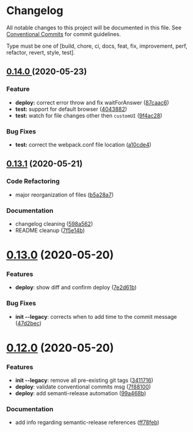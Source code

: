 # Changelog

All notable changes to this project will be documented in this file. See
[Conventional Commits](https://conventionalcommits.org) for commit guidelines.

 Type must be one of [build, chore, ci, docs, feat, fix, improvement, perf, refactor, revert, style, test].

## [0.14.0 ](https://github.com/cob/cob-cli/compare/v0.13.1...v0.13.2) (2020-05-23)

### Feature

* **deploy:** correct error throw and fix waitForAnswer ([87caac6](https://github.com/cob/cob-cli/commit/87caac6b52f5e1a04fc685d287f879dab050de29))
* **test:** support for default browser ([4043882](https://github.com/cob/cob-cli/commit/404388210ff8fe3129a1b14027cf223956845e86))
* **test:** watch for file changes other then `customUI` ([9f4ac28](https://github.com/cob/cob-cli/commit/9f4ac28bf1e947949ee40779d3ab91cefb3708c7))

### Bug Fixes

* **test:** correct the webpack.conf file location ([a10cde4](https://github.com/cob/cob-cli/commit/a10cde4468cfa9a0f2d120ffc189587ca8c02b33))


## [0.13.1](https://github.com/cob/cob-cli/compare/v0.13.0...v0.13.1) (2020-05-21)


### Code Refactoring

* major reorganization of files ([b5a28a7](https://github.com/cob/cob-cli/commit/b5a28a753676f68d71052f3254465cdc0f8969ab))


### Documentation

* changelog cleaning ([598a562](https://github.com/cob/cob-cli/commit/598a5629c563c079146bd596725f91ce937200a9))
* README cleanup ([7f5e14b](https://github.com/cob/cob-cli/commit/7f5e14b1f848425af53d31d042a6ad6836a2e0ce))

# [0.13.0](https://github.com/cob/cob-cli/compare/v0.12.0...v0.13.0) (2020-05-20)



### Features

* **deploy**: show diff and confirm deploy ([7e2d61b](https://github.com/cob/cob-cli/commit/7e2d61b1789f52cf2e8a5d9cd04fe995f5cbb323))

### Bug Fixes

* **init --legacy**: corrects when to add time to the commit message ([47d2bec](https://github.com/cob/cob-cli/commit/47d2becc61de9549dd05daee79fe4318ca649bf0))



# [0.12.0](https://github.com/cob/cob-cli/compare/v0.11.0...v0.12.0) (2020-05-20)


### Features

* **init --legacy**: remove all pre-existing git tags ([3411716](https://github.com/cob/cob-cli/commit/3411716c03670327331af370a5410538fc9ae631))
* **deploy**: validate conventional commits msg ([7f88100](https://github.com/cob/cob-cli/commit/7f88100f70429af045d65e371d81d23932deae23))
* **deploy**: add semanti-release automation ([99a468b](https://github.com/cob/cob-cli/commit/99a468b10b54e8a0601ef8dec40d74518c115eeb))

### Documentation

* add info regarding semantic-release references ([ff78feb](https://github.com/cob/cob-cli/commit/ff78febbda4a3195a12a925f1c5f635d7dba88e0))
